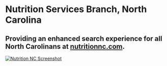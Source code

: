 # Nutrition Services Branch, North Carolina

## Providing an enhanced search experience for all North Carolinans at [nutritionnc.com](http://nutritionnc.com/).

[![Nutrition NC Screenshot](http://f22818b4dfc10241d8a3-f1564c64756a8cfee25b6b19953b1d23.r31.cf2.rackcdn.com/customers-nutritionnc.png "Nutrition NC Screenshot")](http://search.usa.gov/search?utf8=%E2%9C%93&affiliate=nutrition&query=nutrition&commit=Search&m=true)
